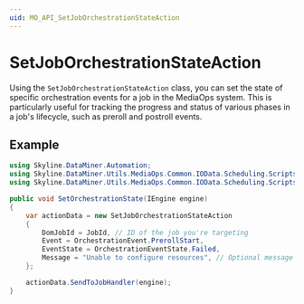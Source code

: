 ```yaml
---
uid: MO_API_SetJobOrchestrationStateAction
---
```


# SetJobOrchestrationStateAction

Using the `SetJobOrchestrationStateAction` class, you can set the state of specific orchestration events for a job in the MediaOps system. This is particularly useful for tracking the progress and status of various phases in a job's lifecycle, such as preroll and postroll events.

## Example
```csharp
using Skyline.DataMiner.Automation;
using Skyline.DataMiner.Utils.MediaOps.Common.IOData.Scheduling.Scripts.JobHandler;
using Skyline.DataMiner.Utils.MediaOps.Common.IOData.Scheduling.Scripts.JobHandler.Enums;

public void SetOrchestrationState(IEngine engine) 
{
	var actionData = new SetJobOrchestrationStateAction
	{
		DomJobId = JobId, // ID of the job you're targeting
		Event = OrchestrationEvent.PrerollStart,
		EventState = OrchestrationEventState.Failed,
		Message = "Unable to configure resources", // Optional message providing context about the state change
	};

	actionData.SendToJobHandler(engine);
}
```